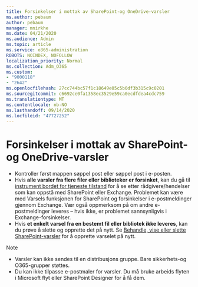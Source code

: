 ```yaml
---
title: Forsinkelser i mottak av SharePoint-og OneDrive-varsler
ms.author: pebaum
author: pebaum
manager: mnirkhe
ms.date: 04/21/2020
ms.audience: Admin
ms.topic: article
ms.service: o365-administration
ROBOTS: NOINDEX, NOFOLLOW
localization_priority: Normal
ms.collection: Adm_O365
ms.custom:
- "9000118"
- "2642"
ms.openlocfilehash: 27cc744bc57f1c18649e05c5b0df3b315c9c0201
ms.sourcegitcommit: c6692ce0fa1358ec3529e59ca0ecdfdea4cdc759
ms.translationtype: MT
ms.contentlocale: nb-NO
ms.lasthandoff: 09/14/2020
ms.locfileid: "47727252"
---
```

# <a name="delays-in-receiving-sharepoint-and-onedrive-alerts"></a>Forsinkelser i mottak av SharePoint-og OneDrive-varsler

- Kontroller først mappen søppel post eller søppel post i e-posten.
- Hvis **alle varsler fra flere filer eller biblioteker er forsinket**, kan du gå til [instrument bordet for tjeneste tilstand](https://portal.office.com/adminportal/home?ref=/servicehealth) for å se etter rådgivere/hendelser som kan oppstå med SharePoint eller Exchange. Problemet kan være med Varsels funksjonen for SharePoint og forsinkelser i e-postmeldinger gjennom Exchange. Vær også oppmerksom på om andre e-postmeldinger leveres – hvis ikke, er problemet sannsynligvis i Exchange-forsinkelser.
- Hvis **et enkelt varsel fra en bestemt fil eller bibliotek ikke leveres**, kan du prøve å slette og opprette det på nytt. Se [Behandle, vise eller slette SharePoint-varsler](https://support.microsoft.com/office/99dfb19c-9a90-4a8c-aba1-aa8c8afb0de2) for å opprette varselet på nytt.

> [!NOTE]
> - Varsler kan ikke sendes til en distribusjons gruppe. Bare sikkerhets-og O365-grupper støttes.
> - Du kan ikke tilpasse e-postmaler for varsler. Du må bruke arbeids flyten i Microsoft flyt eller SharePoint Designer for å få dem.
